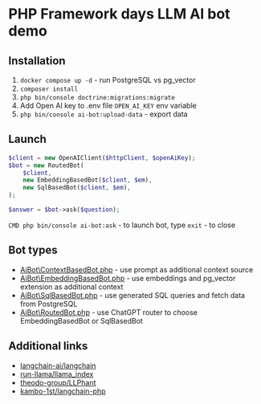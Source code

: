 # PHP Framework days LLM AI bot demo

## Installation

1. `docker compose up -d` - run PostgreSQL vs pg_vector
2. `composer install`
3. `php bin/console doctrine:migrations:migrate`
4. Add Open AI key to .env file `OPEN_AI_KEY` env variable
5. `php bin/console ai-bot:upload-data` - export data


## Launch

```php
$client = new OpenAIClient($httpClient, $openAiKey);
$bot = new RoutedBot(
    $client,
    new EmbeddingBasedBot($client, $em),
    new SqlBasedBot($client, $em),
);

$answer = $bot->ask($question);
```

`CMD php bin/console ai-bot:ask` - to launch bot, type `exit` - to close

## Bot types

- [AiBot\ContextBasedBot.php](src/AiBot/ContextBasedBot.php) - use prompt as additional context source
- [AiBot\EmbeddingBasedBot.php](src/AiBot/EmbeddingBasedBot.php)  - use embeddings and pg_vector extension as additional context
- [AiBot\SqlBasedBot.php](src/AiBot/SqlBasedBot.php) - use generated SQL queries and fetch data from PostgreSQL
- [AiBot\RoutedBot.php](src/AiBot/RoutedBot.php) - use ChatGPT router to choose EmbeddingBasedBot or SqlBasedBot

## Additional links

- [langchain-ai/langchain](https://github.com/angchain-ai/langchain)
- [run-llama/llama_index](https://github.com/run-llama/llama_index)
- [theodo-group/LLPhant](https://github.com/theodo-group/LLPhant)
- [kambo-1st/langchain-php](https://github.com/kambo-1st/langchain-php)

